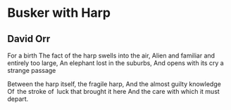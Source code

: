 # Busker with Harp
## David Orr
For a birth
The fact of the harp swells into the air,
Alien and familiar and entirely too large,
An elephant lost in the suburbs,
And opens with its cry a strange passage

Between the harp itself, the fragile harp,
And the almost guilty knowledge
Of   the stroke of   luck that brought it here
And the care with which it must depart.